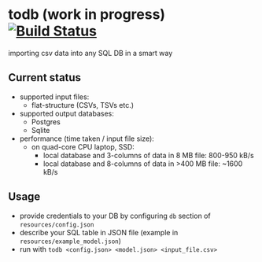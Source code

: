 # todb (work in progress) [![Build Status](https://travis-ci.com/emkor/todb.svg?branch=master)](https://travis-ci.com/emkor/todb)
importing csv data into any SQL DB in a smart way

## Current status
- supported input files:
    - flat-structure (CSVs, TSVs etc.)
- supported output databases:
    - Postgres
    - Sqlite
- performance (time taken / input file size):
    - on quad-core CPU laptop, SSD:
        - local database and 3-columns of data in 8 MB file: 800-950 kB/s
        - local database and 8-columns of data in >400 MB file: ~1600 kB/s

## Usage
- provide credentials to your DB by configuring `db` section of `resources/config.json`
- describe your SQL table in JSON file (example in `resources/example_model.json`)
- run with `todb <config.json> <model.json> <input_file.csv>`
